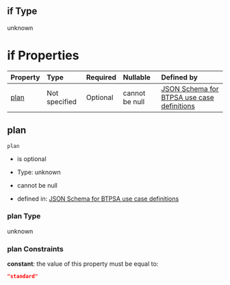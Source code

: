 ## if Type

unknown

# if Properties

| Property      | Type          | Required | Nullable       | Defined by                                                                                                                                                                                                                                  |
| :------------ | :------------ | :------- | :------------- | :------------------------------------------------------------------------------------------------------------------------------------------------------------------------------------------------------------------------------------------ |
| [plan](#plan) | Not specified | Optional | cannot be null | [JSON Schema for BTPSA use case definitions](btpsa-usecase-properties-services-items-allof-1-then-allof-27-then-allof-2-if-properties-plan.md "undefined#/properties/services/items/allOf/1/then/allOf/27/then/allOf/2/if/properties/plan") |

## plan



`plan`

*   is optional

*   Type: unknown

*   cannot be null

*   defined in: [JSON Schema for BTPSA use case definitions](btpsa-usecase-properties-services-items-allof-1-then-allof-27-then-allof-2-if-properties-plan.md "undefined#/properties/services/items/allOf/1/then/allOf/27/then/allOf/2/if/properties/plan")

### plan Type

unknown

### plan Constraints

**constant**: the value of this property must be equal to:

```json
"standard"
```
